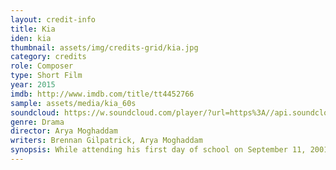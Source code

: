 ```yaml
---
layout: credit-info
title: Kia
iden: kia
thumbnail: assets/img/credits-grid/kia.jpg
category: credits
role: Composer
type: Short Film
year: 2015
imdb: http://www.imdb.com/title/tt4452766
sample: assets/media/kia_60s
soundcloud: https://w.soundcloud.com/player/?url=https%3A//api.soundcloud.com/playlists/111464707&amp;auto_play=false&amp;hide_related=false&amp;show_comments=false&amp;show_user=false&amp;show_reposts=false&amp;visual=false
genre: Drama
director: Arya Moghaddam
writers: Brennan Gilpatrick, Arya Moghaddam
synopsis: While attending his first day of school on September 11, 2001, a young Iranian boy named Kia becomes the unwilling symbol of everything his classmates fear.
---
```



